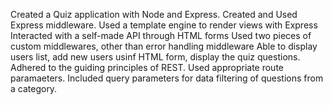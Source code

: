 Created a Quiz application with Node and Express.
Created and Used Express middleware.
Used a template engine to render views with Express
Interacted with a self-made API through HTML forms
Used two pieces of custom middlewares, other than error handling middleware
Able to display users list, add new users usinf HTML form, display the quiz questions.
Adhered to the guiding principles of REST.
Used appropriate route paramaeters.
Included query parameters for data filtering of questions from a category.